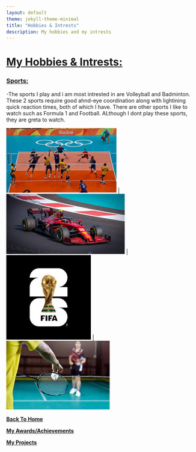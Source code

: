 ```yaml
---
layout: default
theme: jekyll-theme-minimal
title: "Hobbies & Intrests"
description: My hobbies and my intrests
---
```


# <ins> My Hobbies & Intrests: </ins>

###  <ins> Sports: </ins>
-The sports I play and i am most intrested in are Volleyball and Badminton. These 2 sports require good ahnd-eye coordination along with lightining quick reaction times, both of which
I have. There are other sports I like to watch such as Formula 1 and Football. ALthough I dont play these sports, they are greta to watch.


![Volleyball](docs/assets/Volleyball) | ![Formula 1](docs/assets/Formula_1) | ![Football](docs/assets/Football) | ![Badminton](docs/assets/Badminton)


**[Back To Home](README.md)**

**[My Awards/Achievements](Achievements.md)**

**[My Projects](My_Projects.md)**
